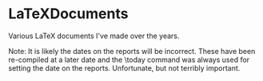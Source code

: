 # LaTeXDocuments
Various LaTeX documents I've made over the years.

Note: It is likely the dates on the reports will be incorrect. These have been re-compiled at a later date and the \today command was always used for setting the date on the reports. Unfortunate, but not terribly important.
